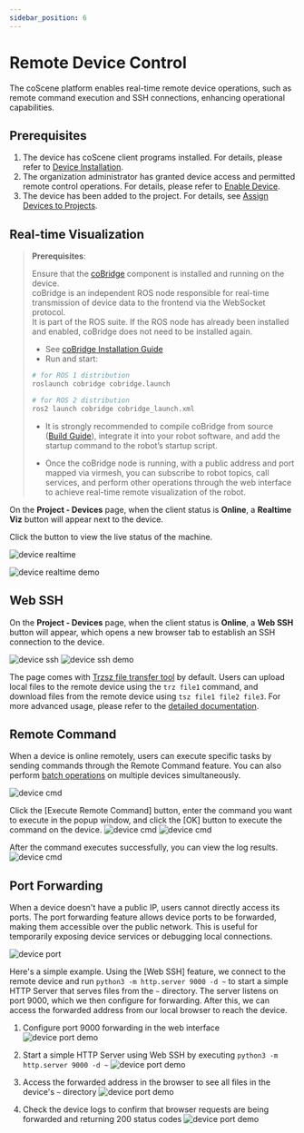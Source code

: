 ```yaml
---
sidebar_position: 6
---
```


# Remote Device Control

The coScene platform enables real-time remote device operations, such as remote command execution and SSH connections, enhancing operational capabilities.

## Prerequisites

1. The device has coScene client programs installed. For details, please refer to [Device Installation](./2-create-device.md#add-device-from-device).
2. The organization administrator has granted device access and permitted remote control operations. For details, please refer to [Enable Device](./3-manage-device.md#enable-device).
3. The device has been added to the project. For details, see [Assign Devices to Projects](./3-manage-device.md#assign-devices-to-projects).

## Real-time Visualization
> **Prerequisites**:
>
> Ensure that the [coBridge](https://github.com/coscene-io/coBridge) component is installed and running on the device.  
> coBridge is an independent ROS node responsible for real-time transmission of device data to the frontend via the WebSocket protocol.  
> It is part of the ROS suite. If the ROS node has already been installed and enabled, coBridge does not need to be installed again.
>
> - See [coBridge Installation Guide](../client/2-apt-source-install.md)
> - Run and start:
>
> ```bash
> # for ROS 1 distribution
> roslaunch cobridge cobridge.launch
>
> # for ROS 2 distribution
> ros2 launch cobridge cobridge_launch.xml
> ```
>
> - It is strongly recommended to compile coBridge from source ([Build Guide](https://github.com/coscene-io/coBridge/blob/main/README.md)), integrate it into your robot software, and add the startup command to the robot’s startup script.
>
> - Once the coBridge node is running, with a public address and port mapped via virmesh, you can subscribe to robot topics, call services, and perform other operations through the web interface to achieve real-time remote visualization of the robot.

On the **Project - Devices** page, when the client status is **Online**, a **Realtime Viz** button will appear next to the device.  

Click the button to view the live status of the machine.

![device realtime](./img/4-3-device-realtime.png)

![device realtime demo](./img/4-3-device-realtime-demo.png)

## Web SSH

On the **Project - Devices** page, when the client status is **Online**, a **Web SSH** button will appear, which opens a new browser tab to establish an SSH connection to the device.

![device ssh](./img/4-3-device-ssh.png)
![device ssh demo](./img/4-3-device-ssh-demo.png)

The page comes with [Trzsz file transfer tool](https://trzsz.github.io/cn/) by default. Users can upload local files to the remote device using the `trz file1` command, and download files from the remote device using `tsz file1 file2 file3`. For more advanced usage, please refer to the [detailed documentation](https://trzsz.github.io/cn/).

## Remote Command

When a device is online remotely, users can execute specific tasks by sending commands through the Remote Command feature. You can also perform [batch operations](./6-batch-device-operations.md) on multiple devices simultaneously.

![device cmd](./img/6-remote-command-1.png)

Click the [Execute Remote Command] button, enter the command you want to execute in the popup window, and click the [OK] button to execute the command on the device.
![device cmd](./img/6-remote-command-2.png)
![device cmd](./img/6-remote-command-3.png)

After the command executes successfully, you can view the log results.
![device cmd](./img/6-remote-command-4.png)

## Port Forwarding

When a device doesn't have a public IP, users cannot directly access its ports. The port forwarding feature allows device ports to be forwarded, making them accessible over the public network. This is useful for temporarily exposing device services or debugging local connections.

![device port](./img/4-3-device-port.png)

Here's a simple example. Using the [Web SSH] feature, we connect to the remote device and run `python3 -m http.server 9000 -d ~` to start a simple HTTP Server that serves files from the `~` directory. The server listens on port 9000, which we then configure for forwarding. After this, we can access the forwarded address from our local browser to reach the device.

1. Configure port 9000 forwarding in the web interface
   ![device port demo](./img/4-3-device-port-demo-1.png)

2. Start a simple HTTP Server using Web SSH by executing `python3 -m http.server 9000 -d ~`
   ![device port demo](./img/4-3-device-port-demo-3.png)

3. Access the forwarded address in the browser to see all files in the device's `~` directory
   ![device port demo](./img/4-3-device-port-demo-2.png)

4. Check the device logs to confirm that browser requests are being forwarded and returning 200 status codes
   ![device port demo](./img/4-3-device-port-demo-3.png)